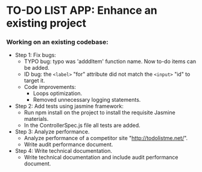 # TO-DO LIST APP: Enhance an existing project

### Working on an existing codebase:
- Step 1: Fix bugs:
  - TYPO bug: typo was 'adddItem' function name. Now to-do items can be added.
  - ID bug: the `<label>` "for" attribute did not match the `<input>` "id" to target it.
  - Code improvements:
    - Loops optimization.
    - Removed unnecessary logging statements.
- Step 2: Add tests using jasmine framework:
  - Run npm install on the project to install the requisite Jasmine materials.
  - In the ControllerSpec.js file all tests are added.
- Step 3: Analyze performance.
  - Analyze performance of a competitor site "http://todolistme.net/".
  - Write audit performance document.
- Step 4: Write technical documentation.
  -  Write technical documentation and include audit performance document.